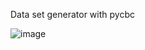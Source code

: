 Data set generator with pycbc 


![image](https://github.com/CesarTiznado/SignalGenerator_Phen/assets/72522200/5936f671-a3e2-4b5d-a26d-7d2436900b3a)
